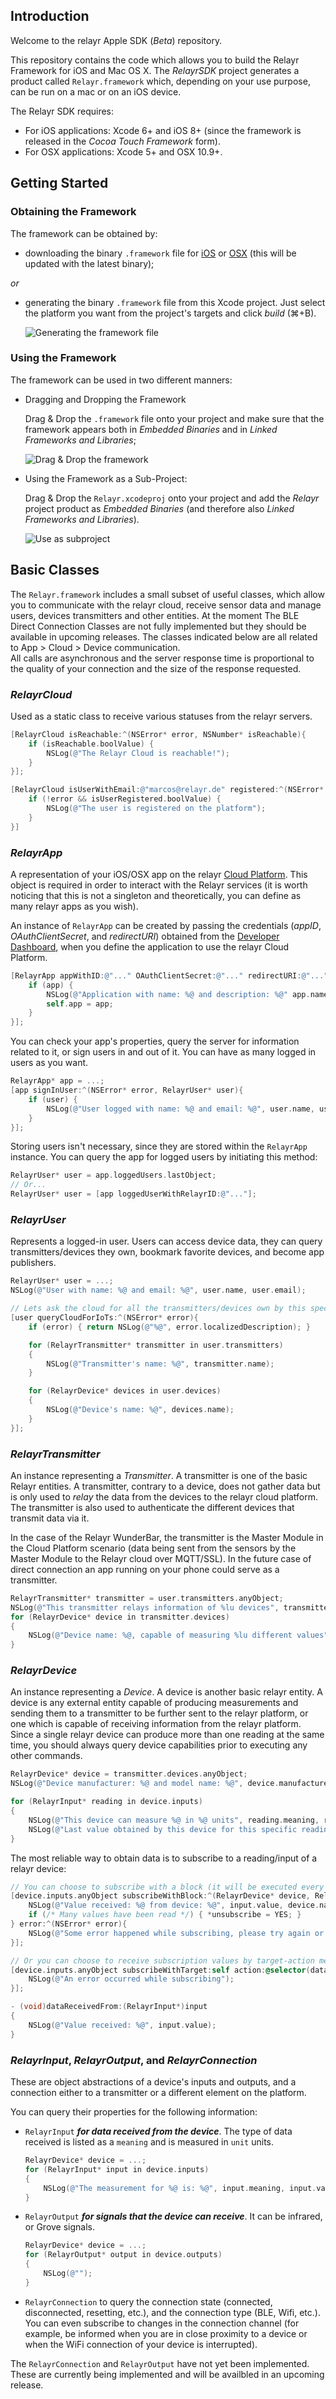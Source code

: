 Introduction
------------

Welcome to the relayr Apple SDK (*Beta*) repository.

This repository contains the code which allows you to build the Relayr Framework for iOS and Mac OS X. The *RelayrSDK* project generates a product called `Relayr.framework` which, depending on your use purpose, can be run on a mac or on an iOS device.

The Relayr SDK requires:

* For iOS applications: Xcode 6+ and iOS 8+ (since the framework is released in the *Cocoa Touch Framework* form).
* For OSX applications: Xcode 5+ and OSX 10.9+.

Getting Started
---------------

### Obtaining the Framework

The framework can be obtained by:

* downloading the binary `.framework` file for [iOS](./bin/iOS/Relayr.framework) or [OSX](./bin/OSX/Relayr.framework) (this will be updated with the latest binary);

*or*

* generating the binary `.framework` file from this Xcode project. Just select the platform you want from the project's targets and click *build* (⌘+B).

  ![Generating the framework file](./README/Assets/BuildProcess01.gif)

### Using the Framework

The framework can be used in two different manners:

* Dragging and Dropping the Framework

  Drag & Drop the `.framework` file onto your project and make sure that the framework appears both in *Embedded Binaries* and in *Linked Frameworks and Libraries*;

  ![Drag & Drop the framework](./README/Assets/BuildProcess02.gif)

* Using the Framework as a Sub-Project:

  Drag & Drop the `Relayr.xcodeproj` onto your project and add the *Relayr* project product as *Embedded Binaries* (and therefore also *Linked Frameworks and Libraries*).

  ![Use as subproject](./README/Assets/BuildProcess03.gif)

Basic Classes
-------------

The `Relayr.framework` includes a small subset of useful classes, which allow you to communicate with the relayr cloud, receive sensor data and manage users, devices transmitters and other entities. At the moment The BLE Direct Connection Classes are not fully implemented but they should be available in upcoming releases. The classes indicated below are all related to App > Cloud > Device communication.  
All calls are asynchronous and the server response time is proportional to the quality of your connection and the size of the response requested.

### *RelayrCloud*

Used as a static class to receive various statuses from the relayr servers.

```objective-c
[RelayrCloud isReachable:^(NSError* error, NSNumber* isReachable){
    if (isReachable.boolValue) {
        NSLog(@"The Relayr Cloud is reachable!");
    }
}];

[RelayrCloud isUserWithEmail:@"marcos@relayr.de" registered:^(NSError* error, NSNumber* isUserRegistered) {
    if (!error && isUserRegistered.boolValue) {
        NSLog(@"The user is registered on the platform");
    }
}]
```

### *RelayrApp*

A representation of your iOS/OSX app on the relayr [Cloud Platform](https://developer.relayr.io/documents/Welcome/Platform). This object is required in order to interact with the Relayr services (it is worth noticing that this is not a singleton and theoretically, you can define as many relayr apps as you wish).

An instance of `RelayrApp` can be created by passing the credentials (*appID*, *OAuthClientSecret*, and *redirectURI*) obtained from the [Developer Dashboard](https://developer.relayr.io/dashboard/apps/myApps), when you define the application to use the relayr Cloud Platform.

```objective-c
[RelayrApp appWithID:@"..." OAuthClientSecret:@"..." redirectURI:@"..." completion:^(NSError* error, RelayrApp* app){
    if (app) {
        NSLog(@"Application with name: %@ and description: %@" app.name, app.description);
        self.app = app;
    }
}];
```

You can check your app's properties, query the server for information related to it, or sign users in and out of it. You can have as many logged in users as you want.

```objective-c
RelayrApp* app = ...;
[app signInUser:^(NSError* error, RelayrUser* user){
    if (user) {
        NSLog(@"User logged with name: %@ and email: %@", user.name, user.email);
    }
}];
```

Storing users isn't necessary, since they are stored within the `RelayrApp` instance. You can query the app for logged users by initiating this method:

```objective-c
RelayrUser* user = app.loggedUsers.lastObject;
// Or...
RelayrUser* user = [app loggedUserWithRelayrID:@"..."];
```

### *RelayrUser*

Represents a logged-in user. Users can access device data, they can query transmitters/devices they own, bookmark favorite devices, and become app publishers.

```objective-c
RelayrUser* user = ...;
NSLog(@"User with name: %@ and email: %@", user.name, user.email);

// Lets ask the cloud for all the transmitters/devices own by this specific user.
[user queryCloudForIoTs:^(NSError* error){
    if (error) { return NSLog(@"%@", error.localizedDescription); }

    for (RelayrTransmitter* transmitter in user.transmitters)
    {
        NSLog(@"Transmitter's name: %@", transmitter.name);
    }

    for (RelayrDevice* devices in user.devices)
    {
        NSLog(@"Device's name: %@", devices.name);
    }
}];
```

### *RelayrTransmitter*

An instance representing a *Transmitter*. A transmitter is one of the basic Relayr entities. A transmitter, contrary to a device, does not gather data but is only used to *relay* the data from the devices to the relayr cloud platform. The transmitter is also used to authenticate the different devices that transmit data via it.

In the case of the Relayr WunderBar, the transmitter is the Master Module in the Cloud Platform scenario (data being sent from the sensors by the Master Module to the Relayr cloud over MQTT/SSL). In the future case of direct connection an app running on your phone could serve as a transmitter.

```objective-c
RelayrTransmitter* transmitter = user.transmitters.anyObject;
NSLog(@"This transmitter relays information of %lu devices", transmitter.devices.count);
for (RelayrDevice* device in transmitter.devices)
{
    NSLog(@"Device name: %@, capable of measuring %lu different values", device.name, device.inputs.count);
}
```

### *RelayrDevice*

An instance representing a *Device*. A device is another basic relayr entity. A device is any external entity capable of producing measurements and sending them to a transmitter to be further sent to the relayr platform, or one which is capable of receiving information from the relayr platform.
Since a single relayr device can produce more than one reading at the same time, you should always query device capabilities prior to executing any other commands.

```objective-c
RelayrDevice* device = transmitter.devices.anyObject;
NSLog(@"Device manufacturer: %@ and model name: %@", device.manufacturer, device.modelName);

for (RelayrInput* reading in device.inputs)
{
    NSLog(@"This device can measure %@ in %@ units", reading.meaning, reading.unit);
    NSLog(@"Last value obtained by this device for this specific reading is %@ at %@", input.value, input.date);
}
```

The most reliable way to obtain data is to subscribe to a reading/input of a relayr device:

```objective-c
// You can choose to subscribe with a block (it will be executed every time a new value is received):
[device.inputs.anyObject subscribeWithBlock:^(RelayrDevice* device, RelayrInput* input, BOOL* unsubscribe){
    NSLog(@"Value received: %@ from device: %@", input.value, device.name);
    if (/* Many values have been read */) { *unsubscribe = YES; }
} error:^(NSError* error){
    NSLog(@"Some error happened while subscribing, please try again or blame PubNub for everything...");
}];

// Or you can choose to receive subscription values by target-action mechanism:
[device.inputs.anyObject subscribeWithTarget:self action:@selector(dataReceivedFrom:) error:^(NSError* error){
    NSLog(@"An error occurred while subscribing");
}];

- (void)dataReceivedFrom:(RelayrInput*)input
{
    NSLog(@"Value received: %@", input.value);
}
```

### *RelayrInput*, *RelayrOutput*, and *RelayrConnection*

These are object abstractions of a device's inputs and outputs, and a connection either to a transmitter or a different element on the platform.

You can query their properties for the following information:

* `RelayrInput` ***for data received from the device***. The type of data received is listed as a `meaning` and is measured in `unit` units.

  ```objective-c
  RelayrDevice* device = ...;
  for (RelayrInput* input in device.inputs)
  {
      NSLog(@"The measurement for %@ is: %@", input.meaning, input.value);
  }
  ```

* `RelayrOutput` ***for signals that the device can receive***. It can be infrared, or Grove signals.

  ```objective-c
  RelayrDevice* device = ...;
  for (RelayrOutput* output in device.outputs)
  {
      NSLog(@"");
  }
  ```

* `RelayrConnection` to query the connection state (connected, disconnected, resetting, etc.), and the connection type (BLE, Wifi, etc.). You can even subscribe to changes in the connection channel (for example, be informed when you are in close proximity to a device or when the WiFi connection of your device is interrupted).

The `RelayrConnection` and `RelayrOutput` have not yet been implemented. These are currently being implemented and will be availbled in an upcoming release.
